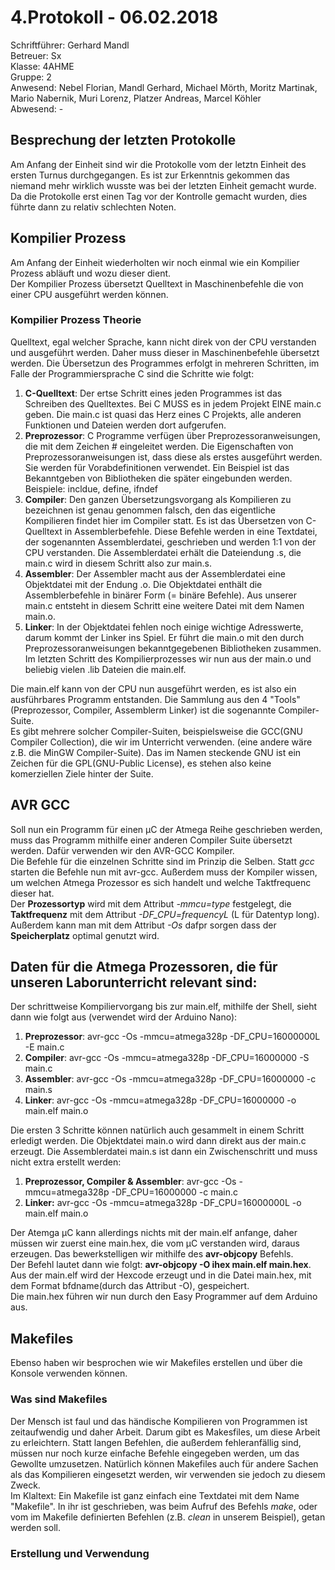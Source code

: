 # 4.Protokoll - 06.02.2018
Schriftführer: Gerhard Mandl  
Betreuer: Sx  
Klasse: 4AHME  
Gruppe: 2  
Anwesend: Nebel Florian, Mandl Gerhard, Michael Mörth, Moritz Martinak, Mario Nabernik, Muri Lorenz, Platzer Andreas, Marcel Köhler  
Abwesend: -  

## Besprechung der letzten Protokolle
Am Anfang der Einheit sind wir die Protokolle vom der letztn Einheit des ersten Turnus durchgegangen. Es ist zur Erkenntnis gekommen das niemand mehr wirklich wusste was bei der letzten Einheit gemacht wurde. Da die Protokolle erst einen Tag vor der Kontrolle gemacht wurden, dies führte dann zu relativ schlechten Noten.  

## Kompilier Prozess
Am Anfang der Einheit wiederholten wir noch einmal wie ein Kompilier Prozess abläuft und wozu dieser dient.  
Der Kompilier Prozess übersetzt Quelltext in Maschinenbefehle die von einer CPU ausgeführt werden können.  

### Kompilier Prozess Theorie
Quelltext, egal welcher Sprache, kann nicht direk von der CPU verstanden und ausgeführt werden. Daher muss dieser in Maschinenbefehle übersetzt werden. Die Übersetzun des Programmes erfolgt in mehreren Schritten, im Falle der Programmiersprache C sind die Schritte wie folgt:  
  1. __C-Quelltext__: Der ertse Schritt eines jeden Programmes ist das Schreiben des Quelltextes. Bei C MUSS es in jedem Projekt EINE     main.c geben. Die main.c ist quasi das Herz eines C Projekts, alle anderen Funktionen und Dateien werden dort aufgerufen.  
  2. __Preprozessor__: C Programme verfügen über Preprozessoranweisungen, die mit dem Zeichen # eingeleitet werden. Die Eigenschaften     von Preprozessoranweisungen ist, dass diese als erstes ausgeführt werden. Sie werden für Vorabdefinitionen verwendet. Ein Beispiel ist   das Bekanntgeben von Bibliotheken die später eingebunden werden.  
  Beispiele: incldue, define, ifndef  
  3. __Compiler__: Den ganzen Übersetzungsvorgang als Kompilieren zu bezeichnen ist genau genommen falsch, den das eigentliche             Kompilieren findet hier im Compiler statt. Es ist das Übersetzen von C-Quelltext in Assemblerbefehle. Diese Befehle werden in eine       Textdatei, der sogenannten Assemblerdatei, geschrieben und werden 1:1 von der CPU verstanden. Die Assemblerdatei erhält die             Dateiendung .s, die main.c wird in diesem Schritt also zur main.s.  
  4. __Assembler__: Der Assembler macht aus der Assemblerdatei eine Objektdatei mit der Endung .o. Die Objektdatei enthält die             Assemblerbefehle in binärer Form (= binäre Befehle). Aus unserer main.c entsteht in diesem Schritt eine weitere Datei mit dem Namen     main.o.  
  5. __Linker__: In der Objektdatei fehlen noch einige wichtige Adresswerte, darum kommt der Linker ins Spiel. Er führt die main.o mit     den durch Preprozessoranweisungen bekanntgegebenen Bibliotheken zusammen. Im letzten Schritt des Kompilierprozesses wir nun aus der     main.o und beliebig vielen .lib Dateien die main.elf.  

Die main.elf kann von der CPU nun ausgeführt werden, es ist also ein ausführbares Programm entstanden. Die Sammlung aus den 4 "Tools" (Preprozessor, Compiler, Assemblerm Linker) ist die sogenannte Compiler-Suite.  
Es gibt mehrere solcher Compiler-Suiten, beispielsweise die GCC(GNU Compiler Collection), die wir im Unterricht verwenden. (eine andere wäre z.B. die MinGW Compiler-Suite). Das im Namen steckende GNU ist ein Zeichen für die GPL(GNU-Public License), es stehen also keine komerziellen Ziele hinter der Suite.  

## AVR GCC
Soll nun ein Programm für einen µC der Atmega Reihe geschrieben werden, muss das Programm mithilfe einer anderen Compiler Suite übersetzt werden. Dafür verwenden wir den AVR-GCC Kompiler.  
Die Befehle für die einzelnen Schritte sind im Prinzip die Selben. Statt _gcc_ starten die Befehle nun mit avr-gcc. Außerdem muss der Kompiler wissen, um welchen Atmega Prozessor es sich handelt und welche Taktfrequenc dieser hat.  
Der __Prozessortyp__ wird mit dem Attribut _-mmcu=type_ festgelegt, die __Taktfrequenz__ mit dem Attribut _-DF_CPU=frequencyL_ (L für Datentyp long). Außerdem kann man mit dem Attribut _-Os_ dafpr sorgen dass der __Speicherplatz__ optimal genutzt wird.  

Daten für die Atmega Prozessoren, die für unseren Laborunterricht relevant sind:   
--------------------------------------------------

Der schrittweise Kompiliervorgang bis zur main.elf, mithilfe der Shell, sieht dann wie folgt aus (verwendet wird der Arduino Nano):  
  1. __Preprozessor__: avr-gcc -Os -mmcu=atmega328p -DF_CPU=16000000L -E main.c  
  2. __Compiler__: avr-gcc -Os -mmcu=atmega328p -DF_CPU=16000000 -S main.c  
  3. __Assembler__: avr-gcc -Os -mmcu=atmega328p -DF_CPU=16000000 -c main.s  
  4. __Linker__: avr-gcc -Os -mmcu=atmega328p -DF_CPU=16000000 -o main.elf main.o
  
Die ersten 3 Schritte können natürlich auch gesammelt in einem Schritt erledigt werden. Die Objektdatei main.o wird dann direkt aus der main.c erzeugt. Die Assemblerdatei main.s ist dann ein Zwischenschritt und muss nicht extra erstellt werden: 
  1. __Preprozessor, Compiler & Assembler__: avr-gcc -Os -mmcu=atmega328p -DF_CPU=16000000 -c main.c  
  2. __Linker:__ avr-gcc -Os -mmcu=atmega328p -DF_CPU=16000000L -o main.elf main.o  

Der Atemga µC kann allerdings nichts mit der main.elf anfange, daher müssen wir zuerst eine main.hex, die vom µC verstanden wird, daraus erzeugen. Das bewerkstelligen wir mithilfe des __avr-objcopy__ Befehls.  
Der Befehl lautet dann wie folgt: __avr-objcopy -O ihex main.elf main.hex__.  
Aus der main.elf wird der Hexcode erzeugt und in die Datei main.hex, mit dem Format bfdname(durch das Attribut -O), gespeichert.  
Die main.hex führen wir nun durch den Easy Programmer auf dem Arduino aus. 

## Makefiles
Ebenso haben wir besprochen wie wir Makefiles erstellen und über die Konsole verwenden können.

### Was sind Makefiles
Der Mensch ist faul und das händische Kompilieren von Programmen ist zeitaufwendig und daher Arbeit. Darum gibt es Makesfiles, um diese Arbeit zu erleichtern. Statt langen Befehlen, die außerdem fehleranfällig sind, müssen nur noch kurze einfache Befehle eingegeben werden, um das Gewollte umzusetzen. Natürlich können Makefiles auch für andere Sachen als das Kompilieren eingesetzt werden, wir verwenden sie jedoch zu diesem Zweck.  
Im Klaltext: Ein Makefile ist ganz einfach eine Textdatei mit dem Name "Makefile". In ihr ist geschrieben, was beim Aufruf des Befehls _make_, oder vom im Makefile definierten Befehlen (z.B. _clean_ in unserem Beispiel), getan werden soll.

### Erstellung und Verwendung
